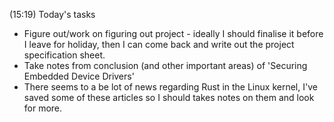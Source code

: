 (15:19)
Today's tasks
+ Figure out/work on figuring out project - ideally I should finalise it before I leave for holiday, then I can come back and write out the project specification sheet.
+ Take notes from conclusion (and other important areas) of 'Securing Embedded Device Drivers'
+ There seems to a be lot of news regarding Rust in the Linux kernel, I've saved some of these articles so I should takes notes on them and look for more. 